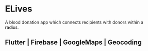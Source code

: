 # ELives

A blood donation app which connects recipients with donors within a radius. 
## Flutter | Firebase | GoogleMaps | Geocoding

